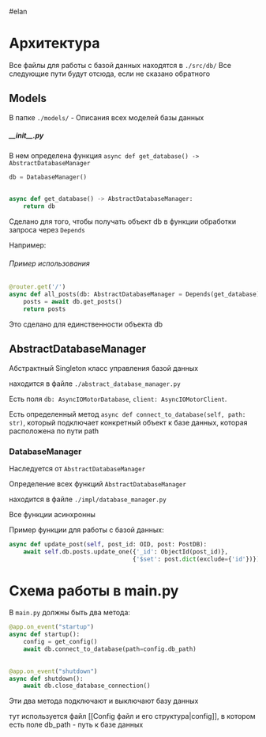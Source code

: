 #elan 
# Архитектура

Все файлы для работы с базой данных находятся  в `./src/db/`
Все следующие пути будут отсюда, если не сказано обратного

## Models

В папке `./models/` - Описания всех моделей базы данных

##### \_\_init\_\_.py

В нем определена функция `async def get_database() -> AbstractDatabaseManager`

```python
db = DatabaseManager()  
  
  
async def get_database() -> AbstractDatabaseManager:  
    return db
```

Сделано для того, чтобы получать объект db в функции обработки запроса через `Depends`

Например:

###### Пример использования
```python
@router.get('/')  
async def all_posts(db: AbstractDatabaseManager = Depends(get_database)):  
    posts = await db.get_posts()  
    return posts
```

Это сделано для единственности объекта db

## AbstractDatabaseManager

Абстрактный Singleton класс управления базой данных

находится в файле `./abstract_database_manager.py`

Есть поля `db: AsyncIOMotorDatabase`, `client: AsyncIOMotorClient`.

Есть определенный метод `async def connect_to_database(self, path: str)`, который подключает конкретный объект к базе данных, которая расположена по пути path
### DatabaseManager

Наследуется от `AbstractDatabaseManager`

Определение всех функций `AbstractDatabaseManager`

находится в файле `./impl/database_manager.py`

Все функции асинхронны

Пример функции для работы с базой данных:

```python
async def update_post(self, post_id: OID, post: PostDB):  
    await self.db.posts.update_one({'_id': ObjectId(post_id)},  
                                   {'$set': post.dict(exclude={'id'})})
```
# Схема работы в main.py

В `main.py` должны быть два метода:

```python
@app.on_event("startup")  
async def startup():  
    config = get_config()  
    await db.connect_to_database(path=config.db_path)  
  
  
@app.on_event("shutdown")  
async def shutdown():  
    await db.close_database_connection()
```

Эти два метода подключают и выключают базу данных

тут используется файл [[Config файл и его структура|config]], в котором есть поле db_path - путь к базе данных

